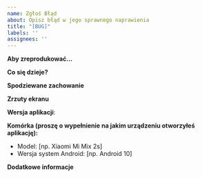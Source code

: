 ```yaml
---
name: Zgłoś Błąd
about: Opisz błąd w jego sprawnego naprawienia
title: "[BUG]"
labels: ''
assignees: ''
---
```


**Aby zreprodukować...**

<!-- Rozpisz kroki potrzebne do powtórzenia błędnego zachowania aplikacji, np.:
1. Idz do '...' (przepisu, warki, ustawień, itp)
2. Kliknij przycisk '....' -->

**Co się dzieje?**

<!-- Napisz na czym polega błędna zachowanie aplikacji po wykonaniu kroków w powyższym pytaniu, np. "pojawia się błędna wartość słodów" albo "aplikacja zamyka się niespodziewanie" -->

**Spodziewane zachowanie**

<!-- Napisz jak wg Ciebie powinno wyglądać poprawne zachowanie aplikacji -->

**Zrzuty ekranu**

<!-- Możesz doać zrzuty ekranu, które pomogą Ci opisać napotkany problem -->

**Wersja aplikacji**:

<!-- Wersję aplikacji znajdziesz wewnątrz aplikacji pod Menu Głównym lub w ustawieniach systemu Android (w sekcji Aplikacje) -->

**Komórka (proszę o wypełnienie na jakim urządzeniu otworzyłeś aplikację):**
 - Model: [np. Xiaomi Mi Mix 2s]
 - Wersja system Android: [np. Android 10]


**Dodatkowe informacje**

<!-- Jeśli chciałbyś dodać coś jeszcze, możesz to zrobić tutaj -->

